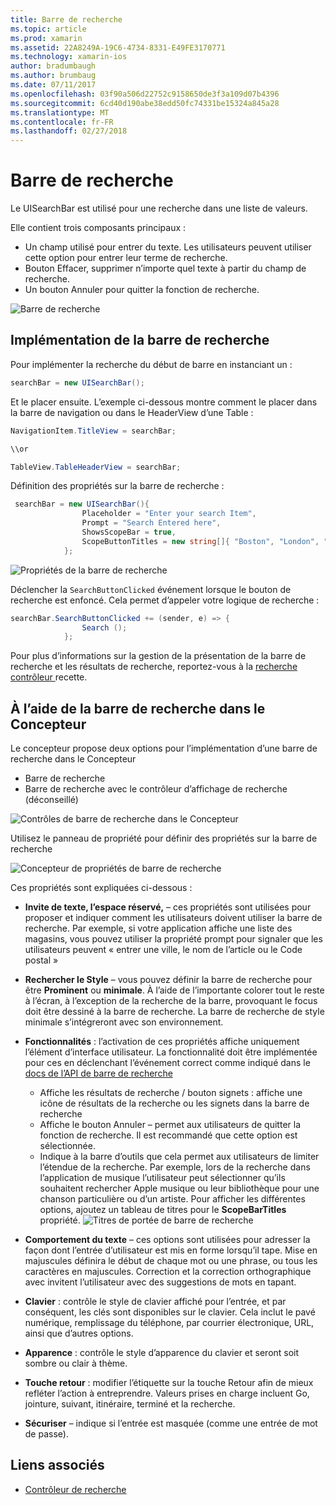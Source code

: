```yaml
---
title: Barre de recherche
ms.topic: article
ms.prod: xamarin
ms.assetid: 22A8249A-19C6-4734-8331-E49FE3170771
ms.technology: xamarin-ios
author: bradumbaugh
ms.author: brumbaug
ms.date: 07/11/2017
ms.openlocfilehash: 03f90a506d22752c9158650de3f3a109d07b4396
ms.sourcegitcommit: 6cd40d190abe38edd50fc74331be15324a845a28
ms.translationtype: MT
ms.contentlocale: fr-FR
ms.lasthandoff: 02/27/2018
---
```

# <a name="search-bar"></a>Barre de recherche

Le UISearchBar est utilisé pour une recherche dans une liste de valeurs. 

Elle contient trois composants principaux : 

- Un champ utilisé pour entrer du texte. Les utilisateurs peuvent utiliser cette option pour entrer leur terme de recherche.
- Bouton Effacer, supprimer n’importe quel texte à partir du champ de recherche.
- Un bouton Annuler pour quitter la fonction de recherche.

![Barre de recherche](searchbar-images/image1.png)

## <a name="implementing-the-search-bar"></a>Implémentation de la barre de recherche

Pour implémenter la recherche du début de barre en instanciant un :

```csharp
searchBar = new UISearchBar();
```

Et le placer ensuite. L’exemple ci-dessous montre comment le placer dans la barre de navigation ou dans le HeaderView d’une Table :

```csharp
NavigationItem.TitleView = searchBar;

\\or

TableView.TableHeaderView = searchBar;
```

Définition des propriétés sur la barre de recherche :

```csharp
 searchBar = new UISearchBar(){
                Placeholder = "Enter your search Item",
                Prompt = "Search Entered here",
                ShowsScopeBar = true,
                ScopeButtonTitles = new string[]{ "Boston", "London", "SF" },
            };
```

![Propriétés de la barre de recherche](searchbar-images/image6.png)

Déclencher la `SearchButtonClicked` événement lorsque le bouton de recherche est enfoncé. Cela permet d’appeler votre logique de recherche :

```csharp
searchBar.SearchButtonClicked += (sender, e) => {
                Search ();
            };
```

Pour plus d’informations sur la gestion de la présentation de la barre de recherche et les résultats de recherche, reportez-vous à la [recherche contrôleur ](https://developer.xamarin.com/recipes/ios/content_controls/search-controller/) recette.

## <a name="using-the-search-bar-in-the-designer"></a>À l’aide de la barre de recherche dans le Concepteur

Le concepteur propose deux options pour l’implémentation d’une barre de recherche dans le Concepteur

- Barre de recherche
- Barre de recherche avec le contrôleur d’affichage de recherche (déconseillé)

![Contrôles de barre de recherche dans le Concepteur](searchbar-images/image2.png)

Utilisez le panneau de propriété pour définir des propriétés sur la barre de recherche

![Concepteur de propriétés de barre de recherche](searchbar-images/image3.png)

Ces propriétés sont expliquées ci-dessous :

- **Invite de texte, l’espace réservé,** – ces propriétés sont utilisées pour proposer et indiquer comment les utilisateurs doivent utiliser la barre de recherche. Par exemple, si votre application affiche une liste des magasins, vous pouvez utiliser la propriété prompt pour signaler que les utilisateurs peuvent « entrer une ville, le nom de l’article ou le Code postal »
- **Rechercher le Style** – vous pouvez définir la barre de recherche pour être **Prominent** ou **minimale**. À l’aide de l’importante colorer tout le reste à l’écran, à l’exception de la recherche de la barre, provoquant le focus doit être dessiné à la barre de recherche. La barre de recherche de style minimale s’intégreront avec son environnement.
- **Fonctionnalités** : l’activation de ces propriétés affiche uniquement l’élément d’interface utilisateur. La fonctionnalité doit être implémentée pour ces en déclenchant l’événement correct comme indiqué dans le [docs de l’API de barre de recherche](https://developer.xamarin.com/api/type/UIKit.UISearchBar/)
    - Affiche les résultats de recherche / bouton signets : affiche une icône de résultats de la recherche ou les signets dans la barre de recherche
    - Affiche le bouton Annuler – permet aux utilisateurs de quitter la fonction de recherche. Il est recommandé que cette option est sélectionnée.
    - Indique à la barre d’outils que cela permet aux utilisateurs de limiter l’étendue de la recherche. Par exemple, lors de la recherche dans l’application de musique l’utilisateur peut sélectionner qu’ils souhaitent rechercher Apple musique ou leur bibliothèque pour une chanson particulière ou d’un artiste. Pour afficher les différentes options, ajoutez un tableau de titres pour le **ScopeBarTitles** propriété.
    ![Titres de portée de barre de recherche](searchbar-images/image4.png)

- **Comportement du texte** – ces options sont utilisées pour adresser la façon dont l’entrée d’utilisateur est mis en forme lorsqu’il tape. Mise en majuscules définira le début de chaque mot ou une phrase, ou tous les caractères en majuscules. Correction et la correction orthographique avec invitent l’utilisateur avec des suggestions de mots en tapant.
- **Clavier** : contrôle le style de clavier affiché pour l’entrée, et par conséquent, les clés sont disponibles sur le clavier. Cela inclut le pavé numérique, remplissage du téléphone, par courrier électronique, URL, ainsi que d’autres options.
- **Apparence** : contrôle le style d’apparence du clavier et seront soit sombre ou clair à thème.
- **Touche retour** : modifier l’étiquette sur la touche Retour afin de mieux refléter l’action à entreprendre. Valeurs prises en charge incluent Go, jointure, suivant, itinéraire, terminé et la recherche.
- **Sécuriser** – indique si l’entrée est masquée (comme une entrée de mot de passe).

## <a name="related-links"></a>Liens associés

- [Contrôleur de recherche](https://developer.xamarin.com/recipes/ios/content_controls/search-controller/)
